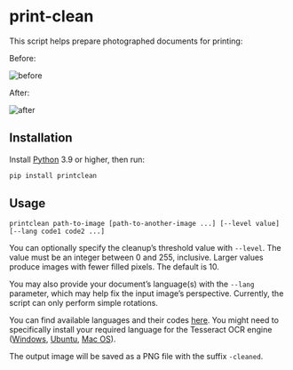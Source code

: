 # print-clean

This script helps prepare photographed documents for printing:

Before:

![before](https://github.com/danmysak/print-clean/raw/main/demo/demo.jpg)

After:

![after](https://github.com/danmysak/print-clean/raw/main/demo/demo-cleaned.png)

## Installation

Install [Python](https://www.python.org/downloads/) 3.9 or higher, then run:

```bash
pip install printclean
```

## Usage

```
printclean path-to-image [path-to-another-image ...] [--level value] [--lang code1 code2 ...]
```

You can optionally specify the cleanup’s threshold value with `--level`. The value must be an integer between 0 and 255, inclusive. Larger values produce images with fewer filled pixels. The default is 10.

You may also provide your document’s language(s) with the `--lang` parameter, which may help fix the input image’s perspective. Currently, the script can only perform simple rotations.

You can find available languages and their codes [here](https://tesseract-ocr.github.io/tessdoc/Data-Files-in-different-versions.html). You might need to specifically install your required language for the Tesseract OCR engine ([Windows](https://stackoverflow.com/a/69958671/430083), [Ubuntu](https://askubuntu.com/a/798492/1064838), [Mac OS](https://stackoverflow.com/a/60595075/430083)).

The output image will be saved as a PNG file with the suffix `-cleaned`.
